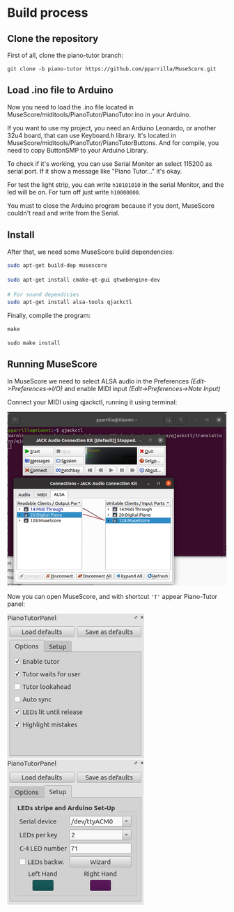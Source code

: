 # Build process

## Clone the repository

First of all, clone the piano-tutor branch:

```
git clone -b piano-tutor https://github.com/pparrilla/MuseScore.git
```
## Load .ino file to Arduino

Now you need to load the .ino file located in MuseScore/miditools/PianoTutor/PianoTutor.ino in your Arduino.

If you want to use my project, you need an Arduino Leonardo, or another 32u4 board, that can use Keyboard.h library. It's
located in MuseScore/miditools/PianoTutor/PianoTutorButtons. And for compile, you need to copy ButtonSMP to your Arduino Library.

To check if it's working, you can use Serial Monitor an select 115200 as serial port. If it show a message like "Piano Tutor..."
it's okay.

For test the light strip, you can write `h10101010` in the serial Monitor, and the led will be on. For turn off just write `h10000000`.

You must to close the Arduino program because if you dont, MuseScore couldn't read and write from the Serial.

## Install

After that, we need some MuseScore build dependencies:

```bash
sudo apt-get build-dep musescore

sudo apt-get install cmake-qt-gui qtwebengine-dev

# For sound dependicies
sudo apt-get install alsa-tools qjackctl
```

Finally, compile the program:

```
make

sudo make install
```

## Running MuseScore

In MuseScore we need to select ALSA audio in the Preferences *(Edit->Preferences->I/O)* and enable MIDI input *(Edit->Preferences->Note Input)*

Connect your MIDI using qjackctl, running it using terminal:

![qjackctl](img/qjackctl.png)

Now you can open MuseScore, and with shortcut `'T'` appear Piano-Tutor panel:

![piano-tutor-options](img/piano-tutor-options.png)
![piano-tutor-settings](img/piano-tutor-settings.png)